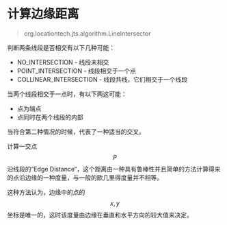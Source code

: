 # 计算边缘距离

> org.locationtech.jts.algorithm.LineIntersector

判断两条线段是否相交有以下几种可能：

* NO\_INTERSECTION - 线段未相交
* POINT\_INTERSECTION - 线段相交于一个点
* COLLINEAR\_INTERSECTION - 线段共线，它们相交于一个线段

当两个线段相交于一点时，有以下两这可能：

* 点为端点
* 点同时在两个线段的内部

当符合第二种情况的时候，代表了一种适当的交叉。

 计算一交点$$P$$沿线段的“Edge Distance“，这个距离由一种具有鲁棒性并且简单的方法计算得来的点沿边缘的一种度量，与一般的欧几里得度量并不相等。

这种方法认为，边缘中的点的$$x,y$$坐标是唯一的，这时该度量由边缘在垂直和水平方向的较大值来决定。



